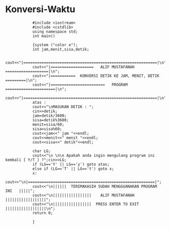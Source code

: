 # Konversi-Waktu



                #include <iostream>
                #include <cstdlib>
                using namespace std;
                int main()

                {system ("color e");
                int jam,menit,sisa,detik;

                cout<<"|===========================================================|\n";
                cout<<"|===================   ALIF MUSTAFANAH   ===================|\n";
                cout<<"|===========  KONVERSI DETIK KE JAM, MENIT, DETIK  =========|\n";
                cout<<"|========================   PROGRAM   ======================|\n";
                cout<<"|===========================================================|\n";
                atas :
                cout<<"\nMASUKAN DETIK : ";
                cin>>detik;
                jam=detik/3600;
                sisa=detik%3600;
                menit=sisa/60;
                sisa=sisa%60;
                cout<<jam<<" jam "<<endl;
                cout<<menit<<" menit "<<endl;
                cout<<sisa<<" detik"<<endl;

                char LG;
                cout<<"\n \n\n Apakah anda ingin mengulang program ini kembali [ Y/T ] ?";cin>>LG;
                if (LG=='Y' || LG=='y') goto atas;
                else if (LG=='T' || LG=='t') goto x;
                x:
                cout<<"\n|========================================================|";
                cout<<"\n||||||  TERIMAKASIH SUDAH MENGGUANAKAN PROGRAM INI   |||||";
                cout<<"\n|||||||||||||||||    ALIF MUSTAFANAH    ||||||||||||||||||";
                cout<<"\n|||||||||||||||||  PRESS ENTER TO EXIT  ||||||||||||||||||\n";
                return 0;

                }
